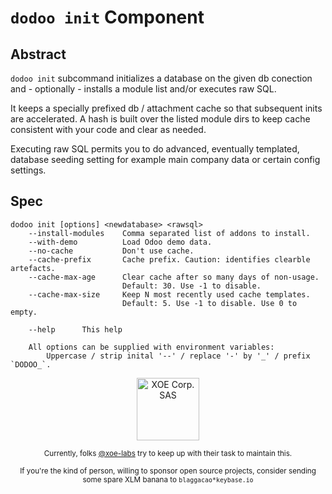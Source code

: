 # `dodoo init` Component

## Abstract

`dodoo init` subcommand initializes a database on the given db conection and -
optionally - installs a module list and/or executes raw SQL.

It keeps a specially prefixed  db / attachment cache so that subsequent inits
are accelerated. A hash is built over the listed module dirs to keep cache
consistent with your code and clear as needed.

Executing raw SQL permits you to do advanced, eventually templated, database
seeding setting for example main company data or certain config settings.


## Spec

```
dodoo init [options] <newdatabase> <rawsql>
    --install-modules    Comma separated list of addons to install.
    --with-demo          Load Odoo demo data.
    --no-cache           Don't use cache.
    --cache-prefix       Cache prefix. Caution: identifies clearble artefacts.
    --cache-max-age      Clear cache after so many days of non-usage.
                         Default: 30. Use -1 to disable.
    --cache-max-size     Keep N most recently used cache templates.
                         Default: 5. Use -1 to disable. Use 0 to empty.

    --help      This help

    All options can be supplied with environment variables:
        Uppercase / strip inital '--' / replace '-' by '_' / prefix `DODOO_`.
```


<div align="center">
    <div>
        <a href="https://xoe.solutions">
            <img width="100" src="https://erp.xoe.solutions/logo.png" alt="XOE Corp. SAS">
        </a>
    </div>
    <p>
    <sub>Currently, folks <a href="https://github.com/xoe-labs/">@xoe-labs</a> try to keep up with their task to maintain this.</sub>
    </p>
    <p>
    <sub>If you're the kind of person, willing to sponsor open source projects, consider sending some spare XLM banana to <code>blaggacao*keybase.io</code></sub>
    </p>
</div>
